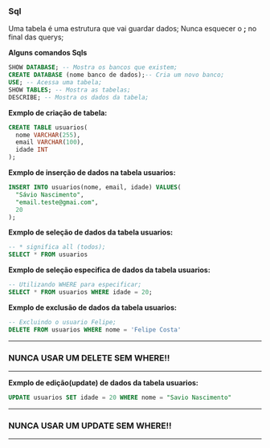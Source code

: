 ### Sql

Uma tabela é uma estrutura que vai guardar dados;
Nunca esquecer o **;** no final das querys;

**Alguns comandos Sqls**

```sql
SHOW DATABASE; -- Mostra os bancos que existem;
CREATE DATABASE (nome banco de dados);-- Cria um novo banco;
USE; -- Acessa uma tabela;
SHOW TABLES; -- Mostra as tabelas;
DESCRIBE; -- Mostra os dados da tabela;
```

**Exmplo de criação de tabela:**

```sql
CREATE TABLE usuarios(
  nome VARCHAR(255),
  email VARCHAR(100),
  idade INT
);
```

**Exmplo de inserção de dados na tabela usuarios:**

```sql
INSERT INTO usuarios(nome, email, idade) VALUES(
  "Sávio Nascimento",
  "email.teste@gmai.com",
  20
);
```

**Exmplo de seleção de dados da tabela usuarios:**

```sql
-- * significa all (todos);
SELECT * FROM usuarios
```

**Exmplo de seleção especifica de dados da tabela usuarios:**

```sql
-- Utilizando WHERE para especificar;
SELECT * FROM usuarios WHERE idade = 20;
```

**Exmplo de exclusão de dados da tabela usuarios:**

```sql
-- Excluindo o usuario Felipe;
DELETE FROM usuarios WHERE nome = 'Felipe Costa'
```

---

### NUNCA USAR UM DELETE SEM WHERE!!

---

**Exmplo de edição(update) de dados da tabela usuarios:**

```sql
UPDATE usuarios SET idade = 20 WHERE nome = "Savio Nascimento"

```

---

### NUNCA USAR UM UPDATE SEM WHERE!!

---
